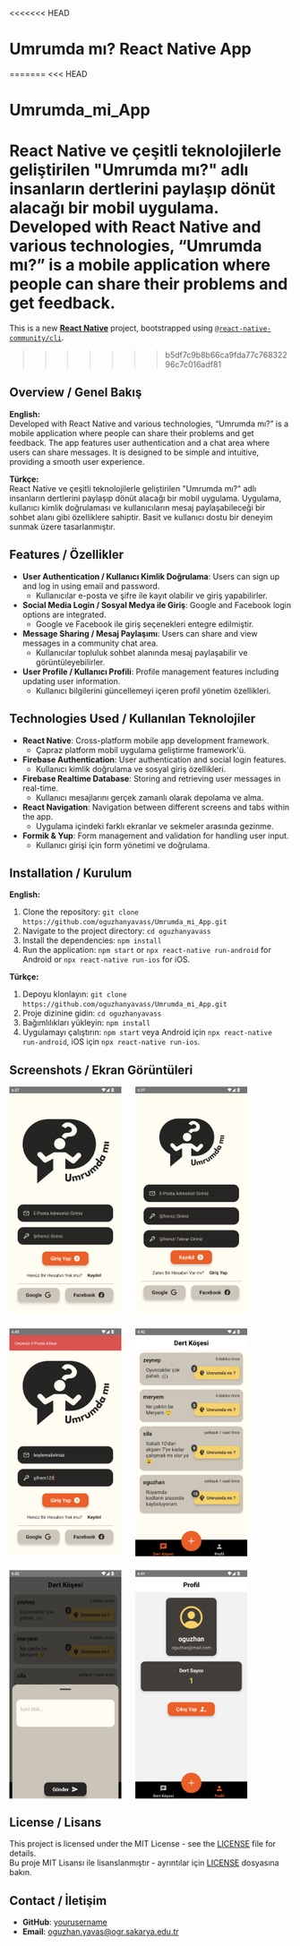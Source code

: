 <<<<<<< HEAD
# Umrumda mı? React Native App
=======
<<< HEAD
# Umrumda_mi_App
React Native ve çeşitli teknolojilerle geliştirilen "Umrumda mı?" adlı insanların dertlerini paylaşıp dönüt alacağı bir mobil uygulama.  Developed with React Native and various technologies, “Umrumda mı?” is a mobile application where people can share their problems and get feedback.
=======
This is a new [**React Native**](https://reactnative.dev) project, bootstrapped using [`@react-native-community/cli`](https://github.com/react-native-community/cli).
>>>>>>> b5df7c9b8b66ca9fda77c76832296c7c016adf81

## Overview / Genel Bakış

**English:**  
Developed with React Native and various technologies, “Umrumda mı?” is a mobile application where people can share their problems and get feedback. The app features user authentication and a chat area where users can share messages. It is designed to be simple and intuitive, providing a smooth user experience.  

**Türkçe:**  
React Native ve çeşitli teknolojilerle geliştirilen "Umrumda mı?" adlı insanların dertlerini paylaşıp dönüt alacağı bir mobil uygulama. Uygulama, kullanıcı kimlik doğrulaması  ve kullanıcıların mesaj paylaşabileceği bir sohbet alanı gibi özelliklere sahiptir. Basit ve kullanıcı dostu bir deneyim sunmak üzere tasarlanmıştır.

## Features / Özellikler

- **User Authentication / Kullanıcı Kimlik Doğrulama**: Users can sign up and log in using email and password.
  - Kullanıcılar e-posta ve şifre ile kayıt olabilir ve giriş yapabilirler.
- **Social Media Login / Sosyal Medya ile Giriş**: Google and Facebook login options are integrated.
  - Google ve Facebook ile giriş seçenekleri entegre edilmiştir.
- **Message Sharing / Mesaj Paylaşımı**: Users can share and view messages in a community chat area.
  - Kullanıcılar topluluk sohbet alanında mesaj paylaşabilir ve görüntüleyebilirler.
- **User Profile / Kullanıcı Profili**: Profile management features including updating user information.
  - Kullanıcı bilgilerini güncellemeyi içeren profil yönetim özellikleri.

## Technologies Used / Kullanılan Teknolojiler

- **React Native**: Cross-platform mobile app development framework.
  - Çapraz platform mobil uygulama geliştirme framework'ü.
- **Firebase Authentication**: User authentication and social login features.
  - Kullanıcı kimlik doğrulama ve sosyal giriş özellikleri.
- **Firebase Realtime Database**: Storing and retrieving user messages in real-time.
  - Kullanıcı mesajlarını gerçek zamanlı olarak depolama ve alma.
- **React Navigation**: Navigation between different screens and tabs within the app.
  - Uygulama içindeki farklı ekranlar ve sekmeler arasında gezinme.
- **Formik & Yup**: Form management and validation for handling user input.
  - Kullanıcı girişi için form yönetimi ve doğrulama.

## Installation / Kurulum

**English:**  
1. Clone the repository: `git clone https://github.com/oguzhanyavass/Umrumda_mi_App.git`
2. Navigate to the project directory: `cd oguzhanyavass`
3. Install the dependencies: `npm install`
4. Run the application: `npm start` or `npx react-native run-android` for Android or `npx react-native run-ios` for iOS.

**Türkçe:**  
1. Depoyu klonlayın: `git clone https://github.com/oguzhanyavass/Umrumda_mi_App.git`
2. Proje dizinine gidin: `cd oguzhanyavass`
3. Bağımlılıkları yükleyin: `npm install`
4. Uygulamayı çalıştırın: `npm start` veya Android için `npx react-native run-android`, iOS için `npx react-native run-ios`.

## Screenshots / Ekran Görüntüleri

<div style="display: flex; flex-wrap: wrap; gap: 25px;">
  <img src="./img/login.png" alt="Login Screen" width="200"/>
  <img src="./img/signup.png" alt="SignUp Screen" width="200"/>
  <img src="./img/flashnot.png" alt="Flash Not" width="200"/>
  <img src="./img/main.png" alt="Main Screen" width="200"/>
  <img src="./img/modal.png" alt="Content Modal" width="200"/>
  <img src="./img/profile.png" alt="Profile Screen" width="200"/>
</div>

## License / Lisans

This project is licensed under the MIT License - see the [LICENSE](LICENSE) file for details.  
Bu proje MIT Lisansı ile lisanslanmıştır - ayrıntılar için [LICENSE](LICENSE) dosyasına bakın.

## Contact / İletişim

- **GitHub**: [yourusername](https://github.com/oguzhanyavass)
- **Email**: oguzhan.yavas@ogr.sakarya.edu.tr

